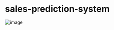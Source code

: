 # sales-prediction-system
![image](https://github.com/kuldeepkd0603/sales-prediction-system/assets/151425727/e011338a-33ac-4cfa-80f8-b1fd40e9a43e)
